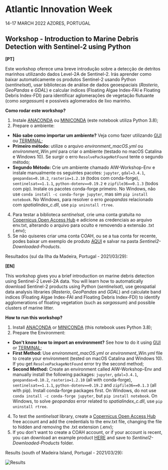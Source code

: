 # Atlantic Innovation Week

14-17 MARCH 2022 
AZORES, PORTUGAL

## Workshop - Introduction to Marine Debris Detection with Sentinel-2 using Python

**[PT]**

Este workshop oferece uma breve introdução sobre a detecção de detritos marinhos utilizando dados Level-2A de Sentinel-2. Irás aprender como baixar automaticamente os produtos Sentinel-2 usando Python (*sentinelsat*), usar bibliotecas de análise de dados geoespaciais (*Rasterio*, *GeoPandas* e *GDAL*) e calcular índices (Floating Algae Index-FAI e Floating Debris Index-FDI) para identificar aglomerações de vegetação flutuante (como *sargassum*) e possíveis aglomerados de lixo marinho.

**Como rodar este workshop?**
1. Instale [ANACONDA](https://www.anaconda.com/products/individual) ou [MINICONDA](https://docs.conda.io/en/latest/miniconda.html) (este notebook utiliza Python 3.8);
2. Prepare o ambiente:
- **Não sabe como importar um ambiente?** Veja como fazer utilizando [GUI](https://docs.anaconda.com/anaconda/navigator/tutorials/manage-environments/) ou [TERMINAL](https://docs.conda.io/projects/conda/en/latest/user-guide/tasks/manage-environments.html);
- **Primeiro método:** utilize o arquivo *environment_macOS.yml* ou *environment_Win.yml* para criar o ambiente (testado no macOS Catalina e Windows 10). Se surgir o erro `ResolvePackageNotFound` tente o segundo método;
- **Segundo Método:** Crie um ambiente chamado AIW-Workshop-Env e instale manualmente os seguintes pacotes: `jupyter`, `gdal=3.4.1`, `geopandas=0.10.2`, `rasterio=1.2.10` (todos com conda-forge), `sentinelsat==1.1.1`, `python-dotenv==0.19.2` e `zipfile36==0.1.3` (todos com pip). Instale os pacotes conda-forge primeiro. No Windows, não use `conda install -c conda-forge jupyter`, mas sim `pip install notebook`. No Windows, para resolver o erro *geopandas* relacionado com *spatialindex_c.dll*, use `pip uninstall rtree`.
4. Para testar a biblioteca *sentinelsat*, crie uma conta gratuita no [Copernicus Open Access Hub](https://scihub.copernicus.eu/dhus/#/self-registration) e adicione as credenciais ao arquivo env.txt, alterando o arquivo para oculto e removendo a extensão .txt (.env);
5. Se não quiseres criar uma conta COAH, ou se a tua conta for recente, podes baixar um exemplo de produto [AQUI](https://drive.google.com/drive/folders/1oMTw1laADQHn2_uwDBVKm6YoAcBr2XPt?usp=sharing ) e salvar na pasta *Sentinel2-Downloaded-Products*.

Resultados (sul da Ilha da Madeira, Portugal - 2021/03/29):

**[EN]**

This workshop gives you a brief introduction on marine debris detection using Sentinel-2 Level-2A data. You will learn how to automatically download Sentinel-2 products using Python (*sentinelsat*), use geospatial data analysis libraries (*Rasterio*, *GeoPandas* and *GDAL*) and calculate band indices (Floating Algae Index-FAI and Floating Debris Index-FDI) to identify agglomerations of floating vegetation (such as *sargassum*) and possible clusters of marine litter.

**How to run this workshop?**
1. Install [ANACONDA](https://www.anaconda.com/products/individual) or [MINICONDA](https://docs.conda.io/en/latest/miniconda.html) (this notebook uses Python 3.8);
2. Prepare the Environment:
- **Don't know how to import an environment?** See how to do it using [GUI](https://docs.anaconda.com/anaconda/navigator/tutorials/manage-environments/) or [TERMINAL](https://docs.conda.io/projects/conda/en/latest/user-guide/tasks/manage-environments.html);
- **First Method:** Use *environment_macOS.yml* or *environment_Win.yml* file to create your environment (tested on macOS Catalina and Windows 10). If you get `ResolvePackageNotFound` error try the second method;  
- **Second Method:** Create an environment called AIW-Workshop-Env and manually install the following packages: `jupyter`, `gdal=3.4.1`, `geopandas=0.10.2`, `rasterio=1.2.10` (all with conda-forge), `sentinelsat==1.1.1`, `python-dotenv==0.19.2` and `zipfile36==0.1.3` (all with pip). Install conda-forge packages first. On Windows, do not use `conda install -c conda-forge jupyter`, but `pip install notebook`. On Windows, to solve *geopandas* error related to *spatialindex_c.dll*, use `pip uninstall rtree`.
4. To test the *sentinelsat* library, create a [Copernicus Open Access Hub](https://scihub.copernicus.eu/dhus/#/self-registration) free account and add the credentials to the env.txt file, changing the file to hidden and removing the .txt extension (.env); 
5. If you don't want to create a COAH account, or if your account is recent, you can download an example product [HERE](https://drive.google.com/drive/folders/1oMTw1laADQHn2_uwDBVKm6YoAcBr2XPt?usp=sharing) and save to *Sentinel2-Downloaded-Products* folder.

Results (south of Madeira Island, Portugal - 2021/03/29):

![Results](https://user-images.githubusercontent.com/69935277/159045080-81e25981-dcaa-4651-a87b-1c5e3915eeb2.png)
